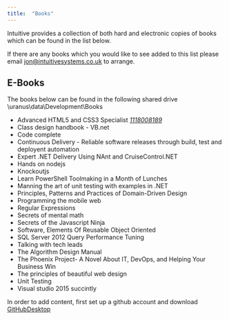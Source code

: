 ```yaml
---
title:  "Books"
---
```

Intuitive provides a collection of both hard and electronic copies of books which can be found in the list below.

If there are any books which you would like to see added to this list please email jon@intuitivesystems.co.uk to arrange.

## E-Books
The books below can be found in the following shared drive \\uranus\data\Development\Books

- Advanced HTML5 and CSS3 Specialist *[1118008189]*
- Class design handbook - VB.net
- Code complete
- Continuous Delivery - Reliable software releases through build, test and deployent automation
- Expert .NET Delivery Using NAnt and CruiseControl.NET
- Hands on nodejs
- Knockoutjs
- Learn PowerShell Toolmaking in a Month of Lunches
- Manning the art of unit testing with examples in .NET
- Principles, Patterns and Practices of Domain-Driven Design
- Programming the mobile web
- Regular Expressions
- Secrets of mental math
- Secrets of the Javascript Ninja
- Software, Elements Of Reusable Object Oriented
- SQL Server 2012 Query Performance Tuning
- Talking with tech leads
- The Algorithm Design Manual
- The Phoenix Project- A Novel About IT, DevOps, and Helping Your Business Win
- The principles of beautiful web design
- Unit Testing
- Visual studio 2015 succintly


In order to add content, first set up a github account and download [GitHubDesktop]

[GitHubDesktop]: https://desktop.github.com/
[1118008189]: https://www.amazon.co.uk/HTML-CSS-Design-Build-Sites/dp/1118008189/ref=sr_1_fkmr0_1?s=books&ie=UTF8&qid=1464002445&sr=1-1-fkmr0&keywords=Advanced+HTML5+and+CSS3+Specialist